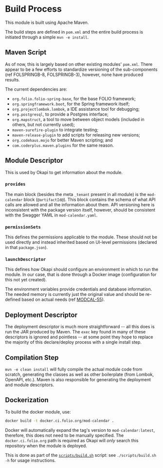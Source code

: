 # Build Process

This module is built using Apache Maven.

The build steps are defined in `pom.xml` and the entire build process is initiated through a simple
`mvn -e install`.

## Maven Script

As of now, this is largely based on other existing modules' `pom.xml`. There appear to be a few
efforts to standardize versioning of the sub-components (ref FOLSPRINGB-8, FOLSPRINGB-3), however,
none have produced results.

The current dependencies are:

- `org.folio.folio-spring-base`, for the base FOLIO framework;
- `org.springframework.boot`, for the Spring framework itself;
- `org.projectlombok.lombok`, a IDE assistance tool for debugging;
- `org.postgresql`, to provide a Postgres interface;
- `org.mapstruct`, a tool to move between object models (included in others, but not currently
  used);
- `maven-surefire-plugin` to integrate testing;
- `maven-release-plugin` to add scripts for releasing new versions;
- `org.codehaus.mojo` for better Maven scripting; and
- `com.coderplus.maven.plugins` for the same reason.

## Module Descriptor

This is used by Okapi to get information about the module.

### `provides`

The main block (besides the meta `_tenant` present in all module) is the `mod-calendar` block
(`@artifactId@`). This block contains the schema of what API calls are allowed and all the
information about them. API versioning here is inconsistent with the package version itself,
however, should be consistent with the Swagger YAML in `mod-calendar.yaml`.

### `permissionSets`

This defines the permissions applicable to the module. These should not be used directly and instead
inherited based on UI-level permissions (declared in that `package.json`).

### `launchDescriptor`

This defines how Okapi should configure an environment in which to run the module. In our case, that
is done through a Docker image (configuration for this not yet created).

The environment variables provide credentials and database information. The needed memory is
currently just the original value and should be re-defined based on actual needs (ref
[MODCAL-55](https://issues.folio.org/projects/MODCAL/issues/MODCAL-55?filter=allopenissues)).

## Deployment Descriptor

The deployment descriptor is much more straightforward -- all this does is run the JAR produced by
Maven. The `exec` key found in many of these descriptors is ignored and pointless -- at some point
they hope to replace the majority of this declare/deploy process with a single install step.

## Compilation Step

`mvn -e clean install` will fully compile the actual module code from scratch, generating the
classes as well as other boilerplate (from Lombok, OpenAPI, etc.). Maven is also responsible for
generating the deployment and module descriptors.

## Dockerization

To build the docker module, use:

```sh
docker build -t docker.ci.folio.org/mod-calendar .
```

Docker will automatically expand the tag's version to `mod-calendar:latest`, therefore, this does
not need to be manually specified. The `docker.ci.folio.org` path is required as Okapi will _only_
search this repository when the module is deployed.

This is done as part of the [`scripts/build.sh`](/scripts/build.sh) script: see
`./scripts/build.sh -h` for usage instructions.
